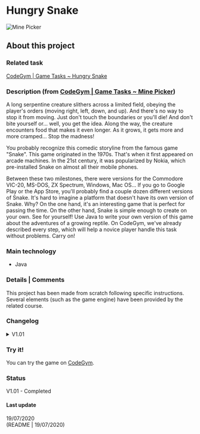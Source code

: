 # Hungry Snake

![Mine Picker](https://cdn.codegym.cc/images/system/22e7f1ba-8b1a-41b3-a483-58134b68c361/original.jpeg)

## About this project

### Related task
[CodeGym | Game Tasks ~ Hungry Snake](https://codegym.cc/projects/games/com.codegym.games.snake)

### Description (from [CodeGym | Game Tasks ~ Mine Picker](https://codegym.cc/projects/games/com.codegym.games.snake))
A long serpentine creature slithers across a limited field, obeying the player's orders (moving right, left, down, and up). And there's no way to stop it from moving. Just don't touch the boundaries or you'll die! And don't bite yourself or... well, you get the idea. Along the way, the creature encounters food that makes it even longer. As it grows, it gets more and more cramped... Stop the madness!

You probably recognize this comedic storyline from the famous game "Snake". This game originated in the 1970s. That's when it first appeared on arcade machines. In the 21st century, it was popularized by Nokia, which pre-installed Snake on almost all their mobile phones.

Between these two milestones, there were versions for the Commodore VIC-20, MS-DOS, ZX Spectrum, Windows, Mac OS… If you go to Google Play or the App Store, you'll probably find a couple dozen different versions of Snake. It's hard to imagine a platform that doesn't have its own version of Snake. Why? On the one hand, it's an interesting game that is perfect for passing the time. On the other hand, Snake is simple enough to create on your own. See for yourself! Use Java to write your own version of this game about the adventures of a growing reptile. On CodeGym, we've already described every step, which will help a novice player handle this task without problems. Carry on!

### Main technology 
- Java

### Details | Comments
This project has been made from scratch following specific instructions.   
Several elements (such as the game engine) have been provided by the related course.

### Changelog 

<details markdown="block">
<summary>V1.01</summary>  

- Colors have been modified.
- Size of the grid has been extended to 20 X 20.
- A special type of apple has been added: Slow Apple. It reduces the speed of the game.

</details>

### Try it!
You can try the game on [CodeGym](https://codegym.cc/projects/apps/29411).  

### Status
V1.01 - Completed

#### Last update
19/07/2020  
(README | 19/07/2020)